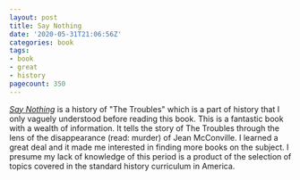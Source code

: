 ```yaml
---
layout: post
title: Say Nothing
date: '2020-05-31T21:06:56Z'
categories: book
tags:
- book
- great
- history
pagecount: 350
---
```


[*Say Nothing*][book-amaz] is a history of "The Troubles" which is a part of history that I only
vaguely understood before reading this book. This is a fantastic book with a wealth of information.
It tells the story of The Troubles through the lens of the disappearance (read: murder) of Jean
McConville. I learned a great deal and it made me interested in finding more books on the subject. I
presume my lack of knowledge of this period is a product of the selection of topics covered in the
standard history curriculum in America.

[book-amaz]:      https://www.amazon.com/Say-Nothing-Murder-Northern-Ireland-ebook/dp/B07CWGBK5K
